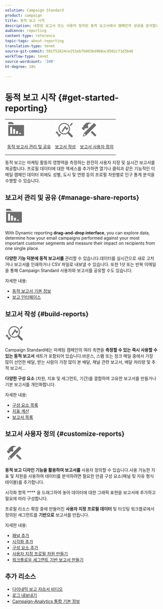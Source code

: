 ```yaml
---
solution: Campaign Standard
product: campaign
title: 동적 보고 시작
description: 내장된 보고서 또는 사용자 정의된 동적 보고서에서 캠페인의 성공을 분석합니다.
audience: reporting
content-type: reference
topic-tags: about-reporting
translation-type: tm+mt
source-git-commit: 501f52624ce253eb7b0d36d908ac8502cf1d3b48
workflow-type: tm+mt
source-wordcount: '349'
ht-degree: 18%

---
```



# 동적 보고 시작 {#get-started-reporting}

<table>
<tr>
<td><img src="assets/do-not-localize/icon_manage.svg" width="60px"><p><a href="#manage-share-reports">동적 보고서 관리 및 공유</a></p></td>
<td><img src="assets/do-not-localize/icon_build.svg" width="60px"><p><a href="#build-reports">보고서 작성</a></p></td>
<td><img src="assets/do-not-localize/icon_customize.svg" width="60px"><p><a href="#customize-reports">보고서 사용자 정의</a></p></td></tr>
</table>

동적 보고는 마케팅 활동의 영향력을 측정하는 완전히 사용자 지정 및 실시간 보고서를 제공합니다. 프로필 데이터에 대한 액세스를 추가하면 열기나 클릭과 같은 기능적인 이메일 캠페인 데이터 외에도 성별, 도시 및 연령 등의 프로필 차원별로 인구 통계 분석을 수행할 수 있습니다.

## 보고서 관리 및 공유 {#manage-share-reports}

<img src="assets/do-not-localize/icon_manage.svg" width="60px">

With Dynamic reporting **drag-and-drop interface**, you can explore data, determine how your email campaigns performed against your most important customer segments and measure their impact on recipients from one single place.

**다양한 기능 덕분에 동적 보고서를** 관리할 수 있습니다.데이터를 실시간으로 새로 고치거나 보고서를 인쇄하거나 CSV 파일로 내보낼 수 있습니다. 또한 1샷 또는 반복 이메일을 통해 Campaign Standard 사용자와 보고서를 공유할 수도 있습니다.

자세한 내용:

* [동적 보고서 기본 정보](../../reporting/using/about-dynamic-reports.md)
* [보고 인터페이스](../../reporting/using/reporting-interface.md)

## 보고서 작성 {#build-reports}

<img src="assets/do-not-localize/icon_build.svg" width="60px">

Campaign Standard에는 마케팅 캠페인의 여러 측면을 **측정할 수 있는 즉시 사용할 수 있는 동적 보고서** 세트가 포함되어 있습니다.바운스, 스팸 또는 정크 메일 중에서 가장 많이 선언한 배달, 받는 사람이 가장 많이 본 배달, 채널 관련 보고서, 배달 처리량 및 추적 보고서...

**다양한 구성 요소** (차원, 지표 및 세그먼트, 기간)를 결합하여 고유한 보고서를 만들거나 기본 보고서를 개인화합니다.

자세한 내용:

* [구성 요소 목록](../../reporting/using/list-of-components-.md)
* [지표 계산](../../reporting/using/indicator-calculation.md)
* [보고서 목록](../../reporting/using/defining-the-report-period.md)

## 보고서 사용자 정의 {#customize-reports}

<img src="assets/do-not-localize/icon_customize.svg" width="60px">

**동적 보고 디자인 기능을 활용하여 보고서를** 사용자 정의할 수 있습니다.사용 가능한 지표 및 차원을 사용하여 데이터를 분석하려면 필요한 만큼 구성 요소(패널 및 자유 형식 테이블)를 추가합니다.

시각화 항목 **** 을 드래그하여 놓아 데이터에 대한 그래픽 표현을 보고서에 추가하고 필요에 따라 구성합니다.

프로필 리소스 확장 중에 만들어진 **사용자 지정 프로필 데이터** 및 타깃팅 워크플로에서 정의된 세그먼트를 **기반으로** 보고서를 만듭니다.

자세한 내용:

* [패널 추가](../../reporting/using/adding-panels.md)
* [시각화 추가](../../reporting/using/adding-visualizations.md)
* [구성 요소 추가](../../reporting/using/adding-components.md)
* [사용자 지정 프로필 차원 만들기](../../reporting/using/creating-a-custom-profile-dimension.md)
* [워크플로우 세그먼트 기반 보고서 만들기](../../reporting/using/creating-a-report-workflow-segment.md)

## 추가 리소스

* [다이내믹 보고 자습서 비디오](https://docs.adobe.com/content/help/en/campaign-standard-learn/tutorials/reporting/exploring-reports.html)
* [로그 내보내기](../../automating/using/exporting-logs.md)
* [Campaign-Analytics 통합 기본 정보](../../integrating/using/about-campaign-analytics-integration.md)
